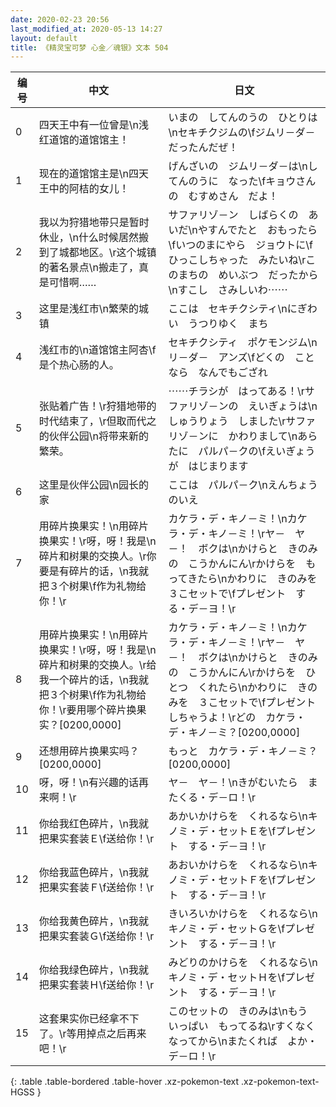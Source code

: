 ```yaml
---
date: 2020-02-23 20:56
last_modified_at: 2020-05-13 14:27
layout: default
title: 《精灵宝可梦 心金／魂银》文本 504
---
```

| 编号 | 中文 | 日文 |
| ---- | ---- | ---- |
| 0 | 四天王中有一位曾是\n浅红道馆的道馆馆主！ | いまの　してんのうの　ひとりは\nセキチクジムの\fジムリ－ダ－　だったんだぜ！ |
| 1 | 现在的道馆馆主是\n四天王中的阿桔的女儿！ | げんざいの　ジムリ－ダ－は\nしてんのうに　なった\fキョウさんの　むすめさん　だよ！ |
| 2 | 我以为狩猎地带只是暂时休业，\n什么时候居然搬到了城都地区。\r这个城镇的著名景点\n搬走了，真是可惜啊…… | サファリゾ－ン　しばらくの　あいだ\nやすんでたと　おもったら\fいつのまにやら　ジョウトに\fひっこしちゃった　みたいね\rこのまちの　めいぶつ　だったから\nすこし　さみしいわ⋯⋯ |
| 3 | 这里是浅红市\n繁荣的城镇 | ここは　セキチクシティ\nにぎわい　うつりゆく　まち |
| 4 | 浅红市的\n道馆馆主阿杏\f是个热心肠的人。 | セキチクシティ　ポケモンジム\nリ－ダ－　アンズ\fどくの　ことなら　なんでもござれ |
| 5 | 张贴着广告！\r狩猎地带的时代结束了，\r但取而代之的伙伴公园\n将带来新的繁荣。 | ⋯⋯チラシが　はってある！\rサファリゾ－ンの　えいぎょうは\nしゅうりょう　しました\rサファリゾ－ンに　かわりまして\nあらたに　パルパ－クの\fえいぎょうが　はじまります |
| 6 | 这里是伙伴公园\n园长的家 | ここは　パルパ－ク\nえんちょう　のいえ |
| 7 | 用碎片换果实！\n用碎片换果实！\r呀，呀！我是\n碎片和树果的交换人。\r你要是有碎片的话，\n我就把３个树果\f作为礼物给你！\r | カケラ・デ・キノ－ミ！\nカケラ・デ・キノ－ミ！\rヤ－　ヤ－！　ボクは\nかけらと　きのみの　こうかんにん\rかけらを　もってきたら\nかわりに　きのみを　３こセットで\fプレゼント　する・デ－ヨ！\r |
| 8 | 用碎片换果实！\n用碎片换果实！\r呀，呀！我是\n碎片和树果的交换人。\r给我一个碎片的话，\n我就把３个树果\f作为礼物给你！\r要用哪个碎片换果实？[0200,0000] | カケラ・デ・キノ－ミ！\nカケラ・デ・キノ－ミ！\rヤ－　ヤ－！　ボクは\nかけらと　きのみの　こうかんにん\rかけらを　ひとつ　くれたら\nかわりに　きのみを　３こセットで\fプレゼント　しちゃうよ！\rどの　カケラ・デ・キノ－ミ？[0200,0000] |
| 9 | 还想用碎片换果实吗？[0200,0000] | もっと　カケラ・デ・キノ－ミ？[0200,0000] |
| 10 | 呀，呀！\n有兴趣的话再来啊！\r | ヤ－　ヤ－！\nきがむいたら　またくる・デ－ロ！\r |
| 11 | 你给我红色碎片，\n我就把果实套装Ｅ\f送给你！\r | あかいかけらを　くれるなら\nキノミ・デ・セットＥを\fプレゼント　する・デ－ヨ！\r |
| 12 | 你给我蓝色碎片，\n我就把果实套装Ｆ\f送给你！\r | あおいかけらを　くれるなら\nキノミ・デ・セットＦを\fプレゼント　する・デ－ヨ！\r |
| 13 | 你给我黄色碎片，\n我就把果实套装Ｇ\f送给你！\r | きいろいかけらを　くれるなら\nキノミ・デ・セットＧを\fプレゼント　する・デ－ヨ！\r |
| 14 | 你给我绿色碎片，\n我就把果实套装Ｈ\f送给你！\r | みどりのかけらを　くれるなら\nキノミ・デ・セットＨを\fプレゼント　する・デ－ヨ！\r |
| 15 | 这套果实你已经拿不下了。\r等用掉点之后再来吧！\r | このセットの　きのみは\nもう　いっぱい　もってるね\rすくなくなってから\nまたくれば　よか・デ－ロ！\r |
{: .table .table-bordered .table-hover .xz-pokemon-text .xz-pokemon-text-HGSS }
